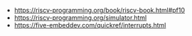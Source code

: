 - https://riscv-programming.org/book/riscv-book.html#pf10
- https://riscv-programming.org/simulator.html
- https://five-embeddev.com/quickref/interrupts.html